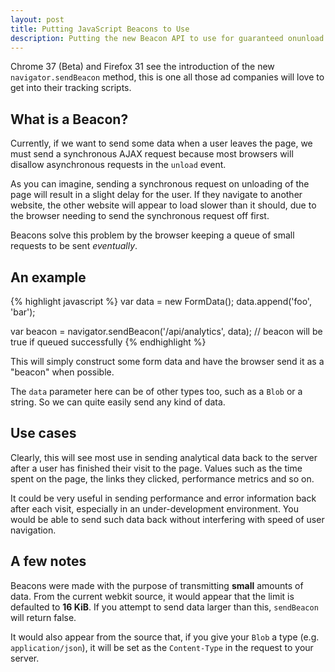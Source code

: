 ```yaml
---
layout: post
title: Putting JavaScript Beacons to Use
description: Putting the new Beacon API to use for guaranteed onunload transmissions
---
```


Chrome 37 (Beta) and Firefox 31 see the introduction of the new `navigator.sendBeacon` method, this is one all those ad companies will love to get into their tracking scripts.

## What is a Beacon?

Currently, if we want to send some data when a user leaves the page, we must send a synchronous AJAX request because most browsers will disallow asynchronous requests in the `unload` event. 

As you can imagine, sending a synchronous request on unloading of the page will result in a slight delay for the user. If they navigate to another website, the other website will appear to load slower than it should, due to the browser needing to send the synchronous request off first.

Beacons solve this problem by the browser keeping a queue of small requests to be sent *eventually*.

## An example

{% highlight javascript %}
var data = new FormData();
data.append('foo', 'bar');

var beacon = navigator.sendBeacon('/api/analytics', data);
// beacon will be true if queued successfully
{% endhighlight %}

This will simply construct some form data and have the browser send it as a "beacon" when possible.

The `data` parameter here can be of other types too, such as a `Blob` or a string. So we can quite easily send any kind of data.

## Use cases

Clearly, this will see most use in sending analytical data back to the server after a user has finished their visit to the page. Values such as the time spent on the page, the links they clicked, performance metrics and so on.

It could be very useful in sending performance and error information back after each visit, especially in an under-development environment. You would be able to send such data back without interfering with speed of user navigation.

## A few notes

Beacons were made with the purpose of transmitting **small** amounts of data. From the current webkit source, it would appear that the limit is defaulted to **16 KiB**. If you attempt to send data larger than this, `sendBeacon` will return false.

It would also appear from the source that, if you give your `Blob` a type (e.g. `application/json`), it will be set as the `Content-Type` in the request to your server.
